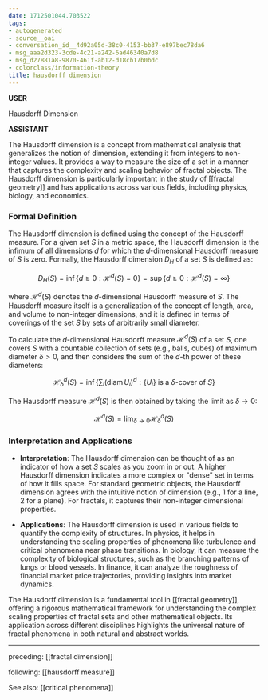 ```yaml
---
date: 1712501044.703522
tags:
- autogenerated
- source__oai
- conversation_id__4d92a05d-38c0-4153-bb37-e897bec78da6
- msg_aaa2d323-3cde-4c21-a242-6ad46340a7d8
- msg_d27881a8-9870-461f-ab12-d18cb17b0bdc
- colorclass/information-theory
title: hausdorff dimension
---
```


**USER**

Hausdorff Dimension


**ASSISTANT**

The Hausdorff dimension is a concept from mathematical analysis that generalizes the notion of dimension, extending it from integers to non-integer values. It provides a way to measure the size of a set in a manner that captures the complexity and scaling behavior of fractal objects. The Hausdorff dimension is particularly important in the study of [[fractal geometry]] and has applications across various fields, including physics, biology, and economics.

### Formal Definition

The Hausdorff dimension is defined using the concept of the Hausdorff measure. For a given set $S$ in a metric space, the Hausdorff dimension is the infimum of all dimensions $d$ for which the $d$-dimensional Hausdorff measure of $S$ is zero. Formally, the Hausdorff dimension $D_H$ of a set $S$ is defined as:

$$D_H(S) = \inf \left\{ d \geq 0 : \mathcal{H}^d(S) = 0 \right\} = \sup \left\{ d \geq 0 : \mathcal{H}^d(S) = \infty \right\}$$

where $\mathcal{H}^d(S)$ denotes the $d$-dimensional Hausdorff measure of $S$. The Hausdorff measure itself is a generalization of the concept of length, area, and volume to non-integer dimensions, and it is defined in terms of coverings of the set $S$ by sets of arbitrarily small diameter.

To calculate the $d$-dimensional Hausdorff measure $\mathcal{H}^d(S)$ of a set $S$, one covers $S$ with a countable collection of sets (e.g., balls, cubes) of maximum diameter $\delta > 0$, and then considers the sum of the $d$-th power of these diameters:

$$\mathcal{H}^d_\delta(S) = \inf \left\{ \sum_{i} (\text{diam} \, U_i)^d : \{U_i\} \text{ is a } \delta\text{-cover of } S \right\}$$

The Hausdorff measure $\mathcal{H}^d(S)$ is then obtained by taking the limit as $\delta \to 0$:

$$\mathcal{H}^d(S) = \lim_{\delta \to 0} \mathcal{H}^d_\delta(S)$$

### Interpretation and Applications

- **Interpretation**: The Hausdorff dimension can be thought of as an indicator of how a set $S$ scales as you zoom in or out. A higher Hausdorff dimension indicates a more complex or "dense" set in terms of how it fills space. For standard geometric objects, the Hausdorff dimension agrees with the intuitive notion of dimension (e.g., 1 for a line, 2 for a plane). For fractals, it captures their non-integer dimensional properties.
  
- **Applications**: The Hausdorff dimension is used in various fields to quantify the complexity of structures. In physics, it helps in understanding the scaling properties of phenomena like turbulence and critical phenomena near phase transitions. In biology, it can measure the complexity of biological structures, such as the branching patterns of lungs or blood vessels. In finance, it can analyze the roughness of financial market price trajectories, providing insights into market dynamics.

The Hausdorff dimension is a fundamental tool in [[fractal geometry]], offering a rigorous mathematical framework for understanding the complex scaling properties of fractal sets and other mathematical objects. Its application across different disciplines highlights the universal nature of fractal phenomena in both natural and abstract worlds.


---

preceding: [[fractal dimension]]  


following: [[hausdorff measure]]

See also: [[critical phenomena]]
